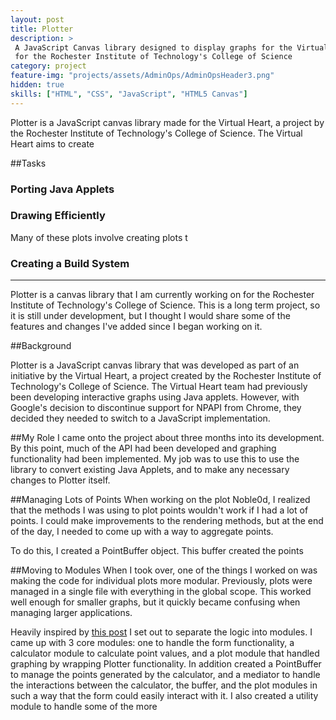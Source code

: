 ```yaml
---
layout: post
title: Plotter
description: >
 A JavaScript Canvas library designed to display graphs for the Virtual Heart
 for the Rochester Institute of Technology's College of Science
category: project
feature-img: "projects/assets/AdminOps/AdminOpsHeader3.png"
hidden: true
skills: ["HTML", "CSS", "JavaScript", "HTML5 Canvas"]
--- 
```


Plotter is a JavaScript canvas library made for the Virtual Heart, a project by the Rochester Institute of Technology's College of Science. The Virtual Heart aims to create 

##Tasks

### Porting Java Applets

### Drawing Efficiently
Many of these plots involve creating plots t

### Creating a Build System

 

---
Plotter is a canvas library that I am currently working on for the Rochester Institute of Technology's College of Science. This is a long term project, so it is still under development, but I thought I would share some of the features and changes I've added since I began working on it.

##Background

<!-- put image of Plotter graph here -->
Plotter is a JavaScript canvas library that was developed as part of an initiative by the Virtual Heart, a project created by the Rochester Institute of Technology's College of Science. The Virtual Heart team had previously been developing interactive graphs using Java applets. However, with Google's decision to discontinue support for NPAPI from Chrome, they decided they needed to switch to a JavaScript implementation. 

##My Role
I came onto the project about three months into its development. By this point, much of the API had been developed and graphing functionality had been implemented. My job was to use this to use the library to convert existing Java Applets, and to make any necessary changes to Plotter itself.

##Managing Lots of Points
When working on the plot Noble0d, I realized that the methods I was using to plot points wouldn't work if I had a lot of points. I could make improvements to the rendering methods, but at the end of the day, I needed to come up with a way to aggregate points.

To do this, I created a PointBuffer object. This buffer created the points

##Moving to Modules
When I took over, one of the things I worked on was making the code for individual plots more modular. Previously, plots were managed in a single file with everything in the global scope. This worked well enough for smaller graphs, but it quickly became confusing when managing larger applications. 

Heavily inspired by [this post](http://codepen.io/vinsongrant/post/a-clean-way-to-write-javascript) I set out to separate the logic into modules. I came up with 3 core modules: one to handle the form functionality, a calculator module to calculate point values, and a plot module that handled graphing by wrapping Plotter functionality. In addition created a PointBuffer to manage the points generated by the calculator, and a mediator to handle the interactions between the calculator, the buffer, and the plot modules in such a way that the form could easily interact with it. I also created a utility module to handle some of the more 